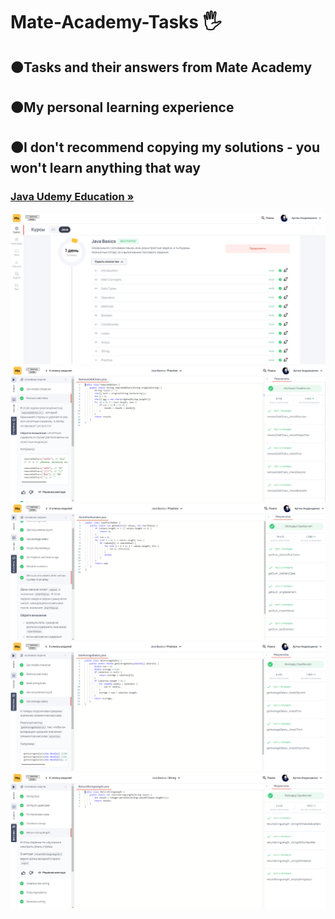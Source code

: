 <h1 align>Mate-Academy-Tasks 🖐</h1>
<h2>🟠Tasks and their answers from Mate Academy</h2>
<h2>🟠My personal learning experience</h2>
<h2>🟠I don't recommend copying my solutions - you won't learn anything that way</h2>
<h3><a href="https://coursehunter.net/source/udemy/java"><strong>Java Udemy Education »</strong></a></h3>
<img src="README images/0.png" alt="Logo">
<img src="README images/1.png" alt="Logo">
<img src="README images/2.png" alt="Logo">
<img src="README images/3.png" alt="Logo">
<img src="README images/4.png" alt="Logo">

